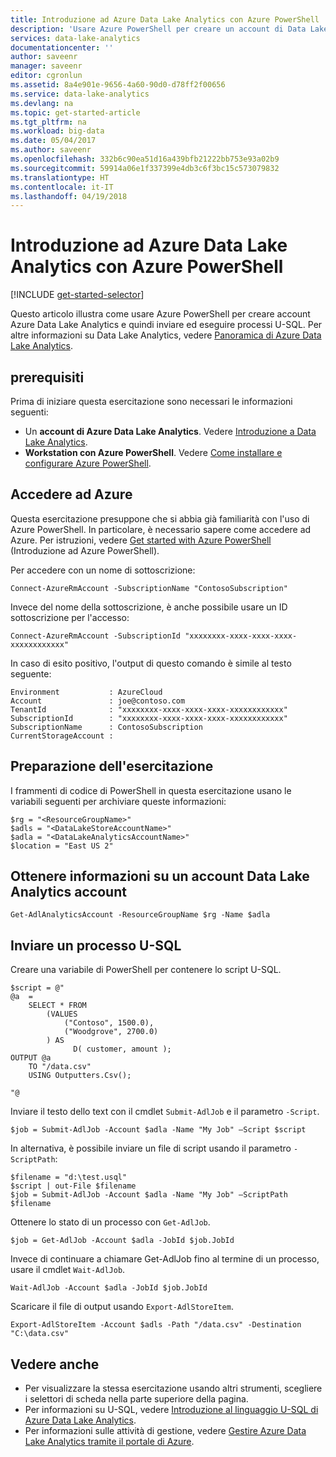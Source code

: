 ```yaml
---
title: Introduzione ad Azure Data Lake Analytics con Azure PowerShell | Documentazione Microsoft
description: 'Usare Azure PowerShell per creare un account di Data Lake Analytics, definire un processo di Data Lake Analytics con U-SQL e inviare il processo. '
services: data-lake-analytics
documentationcenter: ''
author: saveenr
manager: saveenr
editor: cgronlun
ms.assetid: 8a4e901e-9656-4a60-90d0-d78ff2f00656
ms.service: data-lake-analytics
ms.devlang: na
ms.topic: get-started-article
ms.tgt_pltfrm: na
ms.workload: big-data
ms.date: 05/04/2017
ms.author: saveenr
ms.openlocfilehash: 332b6c90ea51d16a439bfb21222bb753e93a02b9
ms.sourcegitcommit: 59914a06e1f337399e4db3c6f3bc15c573079832
ms.translationtype: HT
ms.contentlocale: it-IT
ms.lasthandoff: 04/19/2018
---
```

# <a name="get-started-with-azure-data-lake-analytics-using-azure-powershell"></a>Introduzione ad Azure Data Lake Analytics con Azure PowerShell
[!INCLUDE [get-started-selector](../../includes/data-lake-analytics-selector-get-started.md)]

Questo articolo illustra come usare Azure PowerShell per creare account Azure Data Lake Analytics e quindi inviare ed eseguire processi U-SQL. Per altre informazioni su Data Lake Analytics, vedere [Panoramica di Azure Data Lake Analytics](data-lake-analytics-overview.md).

## <a name="prerequisites"></a>prerequisiti

Prima di iniziare questa esercitazione sono necessari le informazioni seguenti:

* Un **account di Azure Data Lake Analytics**. Vedere [Introduzione a Data Lake Analytics](https://docs.microsoft.com/azure/data-lake-analytics/data-lake-analytics-get-started-portal).
* **Workstation con Azure PowerShell**. Vedere [Come installare e configurare Azure PowerShell](/powershell/azure/overview).

## <a name="log-in-to-azure"></a>Accedere ad Azure

Questa esercitazione presuppone che si abbia già familiarità con l'uso di Azure PowerShell. In particolare, è necessario sapere come accedere ad Azure. Per istruzioni, vedere [Get started with Azure PowerShell](https://docs.microsoft.com/powershell/azure/get-started-azureps) (Introduzione ad Azure PowerShell).

Per accedere con un nome di sottoscrizione:

```
Connect-AzureRmAccount -SubscriptionName "ContosoSubscription"
```

Invece del nome della sottoscrizione, è anche possibile usare un ID sottoscrizione per l'accesso:

```
Connect-AzureRmAccount -SubscriptionId "xxxxxxxx-xxxx-xxxx-xxxx-xxxxxxxxxxxx"
```

In caso di esito positivo, l'output di questo comando è simile al testo seguente:

```
Environment           : AzureCloud
Account               : joe@contoso.com
TenantId              : "xxxxxxxx-xxxx-xxxx-xxxx-xxxxxxxxxxxx"
SubscriptionId        : "xxxxxxxx-xxxx-xxxx-xxxx-xxxxxxxxxxxx"
SubscriptionName      : ContosoSubscription
CurrentStorageAccount :
```

## <a name="preparing-for-the-tutorial"></a>Preparazione dell'esercitazione

I frammenti di codice di PowerShell in questa esercitazione usano le variabili seguenti per archiviare queste informazioni:

```
$rg = "<ResourceGroupName>"
$adls = "<DataLakeStoreAccountName>"
$adla = "<DataLakeAnalyticsAccountName>"
$location = "East US 2"
```

## <a name="get-information-about-a-data-lake-analytics-account"></a>Ottenere informazioni su un account Data Lake Analytics account

```
Get-AdlAnalyticsAccount -ResourceGroupName $rg -Name $adla  
```

## <a name="submit-a-u-sql-job"></a>Inviare un processo U-SQL

Creare una variabile di PowerShell per contenere lo script U-SQL.

```
$script = @"
@a  = 
    SELECT * FROM 
        (VALUES
            ("Contoso", 1500.0),
            ("Woodgrove", 2700.0)
        ) AS 
              D( customer, amount );
OUTPUT @a
    TO "/data.csv"
    USING Outputters.Csv();

"@
```

Inviare il testo dello text con il cmdlet `Submit-AdlJob` e il parametro `-Script`.

```
$job = Submit-AdlJob -Account $adla -Name "My Job" –Script $script
```

In alternativa, è possibile inviare un file di script usando il parametro `-ScriptPath`:

```
$filename = "d:\test.usql"
$script | out-File $filename
$job = Submit-AdlJob -Account $adla -Name "My Job" –ScriptPath $filename
```

Ottenere lo stato di un processo con `Get-AdlJob`. 

```
$job = Get-AdlJob -Account $adla -JobId $job.JobId
```

Invece di continuare a chiamare Get-AdlJob fino al termine di un processo, usare il cmdlet `Wait-AdlJob`.

```
Wait-AdlJob -Account $adla -JobId $job.JobId
```

Scaricare il file di output usando `Export-AdlStoreItem`.

```
Export-AdlStoreItem -Account $adls -Path "/data.csv" -Destination "C:\data.csv"
```

## <a name="see-also"></a>Vedere anche 
* Per visualizzare la stessa esercitazione usando altri strumenti, scegliere i selettori di scheda nella parte superiore della pagina.
* Per informazioni su U-SQL, vedere [Introduzione al linguaggio U-SQL di Azure Data Lake Analytics](data-lake-analytics-u-sql-get-started.md).
* Per informazioni sulle attività di gestione, vedere [Gestire Azure Data Lake Analytics tramite il portale di Azure](data-lake-analytics-manage-use-portal.md).
